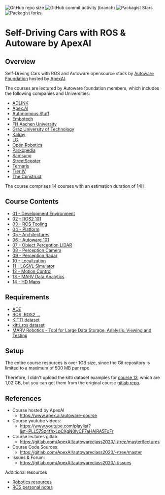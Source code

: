 ![GitHub repo size](https://img.shields.io/github/repo-size/afondiel/Self-Driving-Cars-ROS-Autoware-FreeCourse-ApexAI) ![GitHub commit activity (branch)](https://img.shields.io/github/commit-activity/t/afondiel/Self-Driving-Cars-ROS-Autoware-FreeCourse-ApexAI/main) ![Packagist Stars](https://img.shields.io/github/stars/afondiel/Self-Driving-Cars-ROS-Autoware-FreeCourse-ApexAI.svg) ![Packagist forks](https://img.shields.io/github/forks/afondiel/Self-Driving-Cars-ROS-Autoware-FreeCourse-ApexAI.svg) 

# Self-Driving Cars with ROS & Autoware by ApexAI 

## Overview

Self-Driving Cars with ROS and Autoware opensource stack by [Autoware Foundation](https://www.autoware.org/) hosted by [ApexAI](Apex.AI).

The courses are lectured by Autoware foundation members, which includes the following companies and Universities:

- [ADLINK](https://www.adlinktech.com)
- [Apex.AI](https://www.apex.ai/)
- [Autonomous Stuff](https://autonomoustuff.com/)
- [Embotech](http://embotech.com/) 
- [FH Aachen University](https://www.fh-aachen.de/en/) 
- [Graz University of Technology](https://www.tugraz.at/en/home/) 
- [Kalray](http://kalray.eu/) 
- [LG](http://lge.com/) 
- [Open Robotics ](http://openrobotics.org/)
- [Parkopedia](http://parkopedia.com/) 
- [Samsung](https://www.sra.samsung.com/) 
- [StreetScooter](http://streetscooter.com/) 
- [Ternaris](https://ternaris.com/) 
- [Tier IV ](http://tier4.jp/)
- [The Construct](http://www.theconstruct.com)

The course comprises 14 courses with an estimation duration of 14H. 

## Course Contents

- [01 - Development Environment](./01_DevelopmentEnvironment/)
- [02 - ROS2 101](./02_ROS2_101/)
- [03 - ROS Tooling](./03_ROS_Tooling/)
- [04 - Platform](./04_Platform/)
- [05 - Architectures](./05_Architectures/)
- [06 - Autoware 101](./06_Autoware_101/)
- [07 - Object Perception LIDAR](./07_Object_Perception_LIDAR/)
- [08 - Perception Camera](./08_Perception_Camera/)
- [09 - Perception Radar](./09_Perception_Radar/)
- [10 - Localization](./10_Localization/)
- [11 - LGSVL Simulator](./11_LGSVL_Simulator/)
- [12 - Motion Control](./12_Motion_Control/)
- [13 - MARV Data Analytics](./13_MARV_Data_Analytics/)
- [14 - HD Maps](./14_HD_Maps/)

## Requirements

- [ADE](https://ade-cli.readthedocs.io/en/latest/intro.html)
- [ROS, ROS2 ...](https://www.ros.org/)
- [KITTI dataset](https://www.cvlibs.net/datasets/kitti/)
- [kitti_ros dataset](https://github.com/AutoLidarPerception/kitti_ros)
- [MARV Robotics - Tool for Large Data Storage, Analysis, Viewing and Testing](https://roscon.ros.org/2016/presentations/MARVRoboticsPangercic.pdf)

## Setup

The entire course resources is over 1GB size, since the Git repository is limited to a maximum of 500 MB per repo. 

Therefore, I didn't upload the kitti dataset examples for [course 13](./13_MARV_Data_Analytics/scanroot/kitti/), which are 1,02 GB, but you can get them from the original course [gitlab repo](https://gitlab.com/ApexAI/autowareclass2020/-/tree/master/lectures).  


## References

- Course hosted by ApexAI
  - https://www.apex.ai/autoware-course
- Course youtube videos: 
  - https://www.youtube.com/playlist?list=PLL57Sz4fhxLpCXgN0lvCF7aHAlRA5FoFr
- Course lectures gitlab: 
  - https://gitlab.com/ApexAI/autowareclass2020/-/tree/master/lectures
- Course Code Sources: 
  - https://gitlab.com/ApexAI/autowareclass2020/-/tree/master
- Issues & Forum: 
  - https://gitlab.com/ApexAI/autowareclass2020/-/issues

Additional resources

- [Robotics resources](https://github.com/afondiel/computer-science-open-catalog/tree/master/robotics)
- [ROS personal notes](https://github.com/afondiel/computer-science-open-catalog/blob/master/robotics/ros/ros-notes.md)




